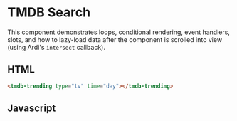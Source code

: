 # TMDB Search

This component demonstrates loops, conditional rendering, event handlers, slots, and how to lazy-load data after the component is scrolled into view (using Ardi's `intersect` callback).

<tmdb-trending style="width: 100%"></tmdb-trending>

## HTML

```html
<tmdb-trending type="tv" time="day"></tmdb-trending>
```

## Javascript

[](../components/tmdb.js ':include')
